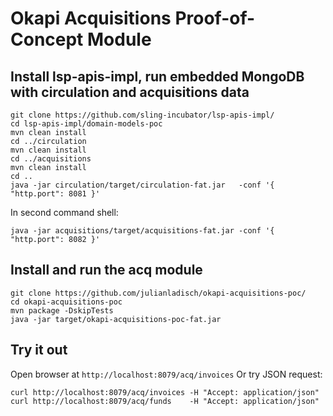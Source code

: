 # Okapi Acquisitions Proof-of-Concept Module

## Install lsp-apis-impl, run embedded MongoDB with circulation and acquisitions data 

```
git clone https://github.com/sling-incubator/lsp-apis-impl/
cd lsp-apis-impl/domain-models-poc
mvn clean install 
cd ../circulation
mvn clean install
cd ../acquisitions
mvn clean install
cd ..
java -jar circulation/target/circulation-fat.jar   -conf '{ "http.port": 8081 }'
```

In second command shell:
```
java -jar acquisitions/target/acquisitions-fat.jar -conf '{ "http.port": 8082 }'
```

## Install and run the acq module

```
git clone https://github.com/julianladisch/okapi-acquisitions-poc/
cd okapi-acquisitions-poc
mvn package -DskipTests
java -jar target/okapi-acquisitions-poc-fat.jar
```

## Try it out
Open browser at `http://localhost:8079/acq/invoices`
Or try JSON request:
```
curl http://localhost:8079/acq/invoices -H "Accept: application/json"
curl http://localhost:8079/acq/funds    -H "Accept: application/json"
```
